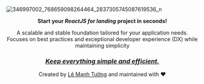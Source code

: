 ![346997002_768659098264464_2837305745087619536_n](https://github.com/user-attachments/assets/dc0b67fb-ff9e-40e7-af4f-96ec343b5ba1)

<p align="center"><b>Start your <i>ReactJS for landing</i> project in seconds!</b></p>
<p align="center">A scalable and stable foundation tailored for your application needs. Focuses on best practices and exceptional developer experience (DX) while maintaining simplicity</p>

<h3 align="center"><ins><i>Keep everything simple and efficient.</i></ins></h3>
<p align="center">Created by <a href="https://www.facebook.com/tuong5920/">Lê Mạnh Tưởng</a> and maintained with ❤️</p>
